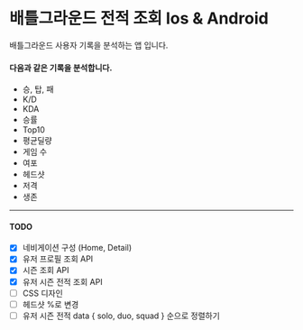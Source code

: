 # 배틀그라운드 전적 조회 Ios & Android

배틀그라운드 사용자 기록을 분석하는 앱 입니다.

#### 다음과 같은 기록을 분석합니다.

* 승, 탑, 패
* K/D
* KDA
* 승률
* Top10
* 평균딜량
* 게임 수
* 여포
* 헤드샷
* 저격
* 생존

---

#### TODO
* [x] 네비게이션 구성 (Home, Detail)
* [x] 유저 프로필 조회 API
* [x] 시즌 조회 API
* [x] 유저 시즌 전적 조회 API
* [ ] CSS 디자인
* [ ] 헤드샷 %로 변경
* [ ] 유저 시즌 전적 data { solo, duo, squad } 순으로 정렬하기